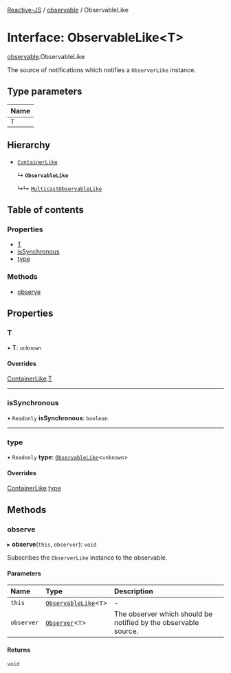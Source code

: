 [Reactive-JS](../README.md) / [observable](../modules/observable.md) / ObservableLike

# Interface: ObservableLike<T\>

[observable](../modules/observable.md).ObservableLike

The source of notifications which notifies a `ObserverLike` instance.

## Type parameters

| Name |
| :------ |
| `T` |

## Hierarchy

- [`ContainerLike`](container.ContainerLike.md)

  ↳ **`ObservableLike`**

  ↳↳ [`MulticastObservableLike`](observable.MulticastObservableLike.md)

## Table of contents

### Properties

- [T](observable.ObservableLike.md#t)
- [isSynchronous](observable.ObservableLike.md#issynchronous)
- [type](observable.ObservableLike.md#type)

### Methods

- [observe](observable.ObservableLike.md#observe)

## Properties

### T

• **T**: `unknown`

#### Overrides

[ContainerLike](container.ContainerLike.md).[T](container.ContainerLike.md#t)

___

### isSynchronous

• `Readonly` **isSynchronous**: `boolean`

___

### type

• `Readonly` **type**: [`ObservableLike`](observable.ObservableLike.md)<`unknown`\>

#### Overrides

[ContainerLike](container.ContainerLike.md).[type](container.ContainerLike.md#type)

## Methods

### observe

▸ **observe**(`this`, `observer`): `void`

Subscribes the `ObserverLike` instance to the observable.

#### Parameters

| Name | Type | Description |
| :------ | :------ | :------ |
| `this` | [`ObservableLike`](observable.ObservableLike.md)<`T`\> | - |
| `observer` | [`Observer`](../classes/observable.Observer.md)<`T`\> | The observer which should be notified by the observable source. |

#### Returns

`void`
